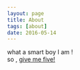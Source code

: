 ```yaml
---
layout: page
title: About
tags: [about]
date: 2016-05-14
---
```


what a smart boy I am !  
so , [give me five!](http://img.vinechen.com/16-6-17/56105776.jpg)
